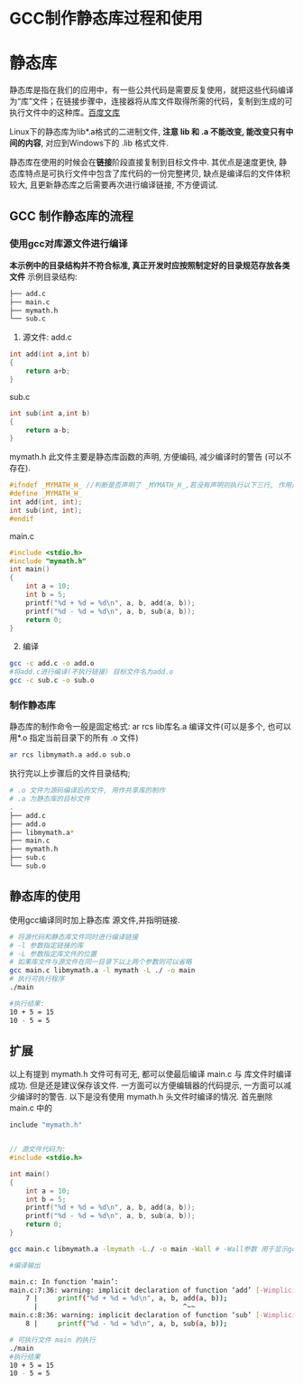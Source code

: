 # GCC制作静态库过程和使用
# 静态库
静态库是指在我们的应用中，有一些公共代码是需要反复使用，就把这些代码编译为“库”文件；在链接步骤中，连接器将从库文件取得所需的代码，复制到生成的可执行文件中的这种库。<a href="https://baike.baidu.com/item/%E9%9D%99%E6%80%81%E5%BA%93/8955694">百度文库</a>

Linux下的静态库为lib*.a格式的二进制文件, **注意 lib 和 .a 不能改变, 能改变只有中间的内容**, 对应到Windows下的 .lib 格式文件.

静态库在使用的时候会在**链接**阶段直接复制到目标文件中. 其优点是速度更快, 静态库特点是可执行文件中包含了库代码的一份完整拷贝, 缺点是编译后的文件体积较大, 且更新静态库之后需要再次进行编译链接, 不方便调试.

## GCC 制作静态库的流程
### 使用gcc对库源文件进行编译
**本示例中的目录结构并不符合标准, 真正开发时应按照制定好的目录规范存放各类文件**
示例目录结构:
```bash
├── add.c
├── main.c
├── mymath.h
└── sub.c
```
1. 源文件: 
add.c
```c
int add(int a,int b) 
{
	return a+b;
}
```

sub.c
```c
int sub(int a,int b)
{
	return a-b;
}
```

mymath.h
此文件主要是静态库函数的声明, 方便编码, 减少编译时的警告 (可以不存在). 
```c
#ifndef _MYMATH_H_ //判断是否声明了 _MYMATH_H_,若没有声明则执行以下三行, 作用是防止头文件被多次包含, 可省略
#define _MYMATH_H_
int add(int, int);
int sub(int, int);
#endif
```

main.c
```c
#include <stdio.h>
#include "mymath.h"
int main()
{
    int a = 10;
    int b = 5;
    printf("%d + %d = %d\n", a, b, add(a, b));
    printf("%d - %d = %d\n", a, b, sub(a, b));
    return 0;
}
```

2. 编译
```bash
gcc -c add.c -o add.o
#将add.c进行编译(不执行链接) 目标文件名为add.o
gcc -c sub.c -o sub.o
```

### 制作静态库
静态库的制作命令一般是固定格式: ar rcs lib库名.a 编译文件(可以是多个, 也可以用*.o  指定当前目录下的所有 .o 文件)
```bash
ar rcs libmymath.a add.o sub.o
```
执行完以上步骤后的文件目录结构;
```bash
# .o 文件为源码编译后的文件, 用作共享库的制作
# .a 为静态库的目标文件
.
├── add.c
├── add.o
├── libmymath.a*
├── main.c
├── mymath.h
├── sub.c
└── sub.o
```
## 静态库的使用
使用gcc编译同时加上静态库 源文件,并指明链接.
```bash
# 将源代码和静态库文件同时进行编译链接
# -l 参数指定链接的库
# -L 参数指定库文件的位置
# 如果库文件与源文件在同一目录下以上两个参数则可以省略
gcc main.c libmymath.a -l mymath -L ./ -o main
# 执行可执行程序
./main
```
```bash
#执行结果:
10 + 5 = 15
10 - 5 = 5
```

## 扩展
以上有提到 mymath.h 文件可有可无, 都可以使最后编译 main.c 与 库文件时编译成功. 但是还是建议保存该文件. 一方面可以方便编辑器的代码提示, 一方面可以减少编译时的警告. 以下是没有使用 mymath.h 头文件时编译的情况. 
首先删除 main.c 中的 
```c
include "mymath.h"


// 源文件代码为:
#include <stdio.h>

int main()
{
    int a = 10;
    int b = 5;
    printf("%d + %d = %d\n", a, b, add(a, b));
    printf("%d - %d = %d\n", a, b, sub(a, b));
    return 0;
}
```
```bash
gcc main.c libmymath.a -lmymath -L./ -o main -Wall # -Wall参数 用于显示gcc运行时所有的信息 包括警告

#编译输出

main.c: In function ‘main’:
main.c:7:36: warning: implicit declaration of function ‘add’ [-Wimplicit-function-declaration]
    7 |     printf("%d + %d = %d\n", a, b, add(a, b));
      |                                    ^~~
main.c:8:36: warning: implicit declaration of function ‘sub’ [-Wimplicit-function-declaration]
    8 |     printf("%d - %d = %d\n", a, b, sub(a, b));

# 可执行文件 main 的执行
./main
#执行结果
10 + 5 = 15
10 - 5 = 5
```